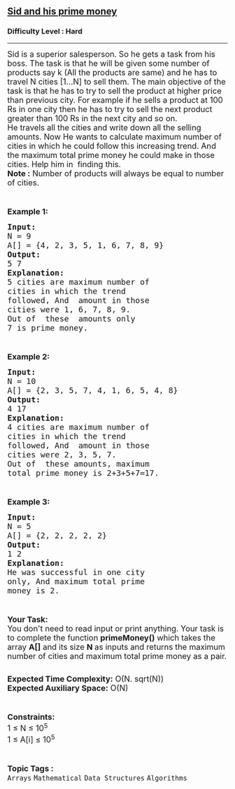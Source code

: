 <h2><a href="https://www.geeksforgeeks.org/problems/sid-and-his-prime-money5736/1?page=1&category=Mathematical&difficulty=Hard&status=unsolved&sortBy=submissions">Sid and his prime money</a></h2><h3>Difficulty Level : Hard</h3><hr><div class="problems_problem_content__Xm_eO"><p><span style="font-size:18px">Sid is a superior salesperson. So he gets a task from his boss. The task is that he will be given some number of products say k (All the products are same) and he has to travel N&nbsp;cities [1...N] to sell them. The main objective of the task is that he has to try to sell the product at higher price than previous city. For example if he sells a product at 100 Rs in one city then he has to try to sell the next product greater than 100 Rs in the next city and so on.<br>
He travels all the cities and write down all the selling amounts. Now He wants to calculate maximum number of cities in which he could follow this increasing trend. And the maximum total prime money he could make in those cities. Help him in&nbsp; finding this.<br>
<strong>Note :</strong> Number of products will always be equal to number of cities. </span></p>

<p>&nbsp;</p>

<p><span style="font-size:18px"><strong>Example 1:</strong></span></p>

<pre><span style="font-size:18px"><strong>Input:</strong>
N = 9
A[] = {4, 2, 3, 5, 1, 6, 7, 8, 9}
<strong>Output:</strong>
5 7
<strong>Explanation:</strong>
5 cities are maximum number of 
cities in which the trend 
followed, And  amount in those 
cities were 1, 6, 7, 8, 9. 
Out of  these  amounts only 
7 is prime money.</span></pre>

<p>&nbsp;</p>

<p><span style="font-size:18px"><strong>Example 2:</strong></span></p>

<pre><span style="font-size:18px"><strong>Input:</strong>
N = 10
A[] = {2, 3, 5, 7, 4, 1, 6, 5, 4, 8}
<strong>Output:</strong>
4 17
<strong>Explanation:</strong>
4 cities are maximum number of 
cities in which the trend 
followed, And  amount in those 
cities were 2, 3, 5, 7. 
Out of  these amounts, maximum
total prime money is 2+3+5+7=17.</span></pre>

<p>&nbsp;</p>

<p><span style="font-size:18px"><strong>Example 3:</strong></span></p>

<pre><span style="font-size:18px"><strong>Input:</strong>
N = 5
A[] = {2, 2, 2, 2, 2}
<strong>Output:</strong>
1 2
<strong>Explanation:</strong>
He was successful in one city 
only, And maximum total prime 
money is 2.
</span></pre>

<p>&nbsp;</p>

<p><span style="font-size:18px"><strong>Your Task:&nbsp;&nbsp;</strong><br>
You don't need to read input or print anything. Your task is to complete the function <strong>primeMoney()</strong>&nbsp;which takes the array <strong>A[]</strong> and its size <strong>N </strong>as inputs and returns the maximum number of cities and maximum total prime money as a pair. </span></p>

<p><br>
<span style="font-size:18px"><strong>Expected Time Complexity:</strong> O(N. sqrt(N))<br>
<strong>Expected Auxiliary Space:</strong> O(N)</span></p>

<p>&nbsp;</p>

<p><span style="font-size:18px"><strong>Constraints:</strong><br>
1 ≤ N ≤ 10<sup>5</sup><br>
1 ≤ A[i] ≤ 10<sup>5 </sup></span></p>
</div><br><p><span style=font-size:18px><strong>Topic Tags : </strong><br><code>Arrays</code>&nbsp;<code>Mathematical</code>&nbsp;<code>Data Structures</code>&nbsp;<code>Algorithms</code>&nbsp;